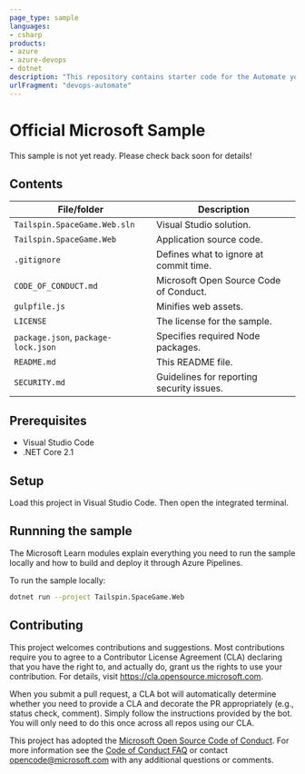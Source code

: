 ```yaml
---
page_type: sample
languages:
- csharp
products:
- azure
- azure-devops
- dotnet
description: "This repository contains starter code for the Automate your deployments with infrastructure as code learning path on Microsoft Learn."
urlFragment: "devops-automate"
---
```


# Official Microsoft Sample

This sample is not yet ready. Please check back soon for details!

<!-- 
Guidelines on README format: https://review.docs.microsoft.com/help/onboard/admin/samples/concepts/readme-template?branch=master

Guidance on onboarding samples to docs.microsoft.com/samples: https://review.docs.microsoft.com/help/onboard/admin/samples/process/onboarding?branch=master

Taxonomies for products and languages: https://review.docs.microsoft.com/new-hope/information-architecture/metadata/taxonomies?branch=master
-->

## Contents

| File/folder              | Description |
|--------------------------|-------------|
| `Tailspin.SpaceGame.Web.sln` | Visual Studio solution.|
| `Tailspin.SpaceGame.Web` | Application source code.|
| `.gitignore`             | Defines what to ignore at commit time. |
| `CODE_OF_CONDUCT.md`     | Microsoft Open Source Code of Conduct. |
| `gulpfile.js`            | Minifies web assets. |
| `LICENSE`                | The license for the sample. |
| `package.json`, `package-lock.json` | Specifies required Node packages. |
| `README.md`              | This README file. |
| `SECURITY.md`            | Guidelines for reporting security issues. |

## Prerequisites

- Visual Studio Code
- .NET Core 2.1

## Setup

Load this project in Visual Studio Code. Then open the integrated terminal.

## Runnning the sample

The Microsoft Learn modules explain everything you need to run the sample locally and how to build and deploy it through Azure Pipelines.

To run the sample locally:

```bash
dotnet run --project Tailspin.SpaceGame.Web
```

## Contributing

This project welcomes contributions and suggestions.  Most contributions require you to agree to a
Contributor License Agreement (CLA) declaring that you have the right to, and actually do, grant us
the rights to use your contribution. For details, visit https://cla.opensource.microsoft.com.

When you submit a pull request, a CLA bot will automatically determine whether you need to provide
a CLA and decorate the PR appropriately (e.g., status check, comment). Simply follow the instructions
provided by the bot. You will only need to do this once across all repos using our CLA.

This project has adopted the [Microsoft Open Source Code of Conduct](https://opensource.microsoft.com/codeofconduct/).
For more information see the [Code of Conduct FAQ](https://opensource.microsoft.com/codeofconduct/faq/) or
contact [opencode@microsoft.com](mailto:opencode@microsoft.com) with any additional questions or comments.
